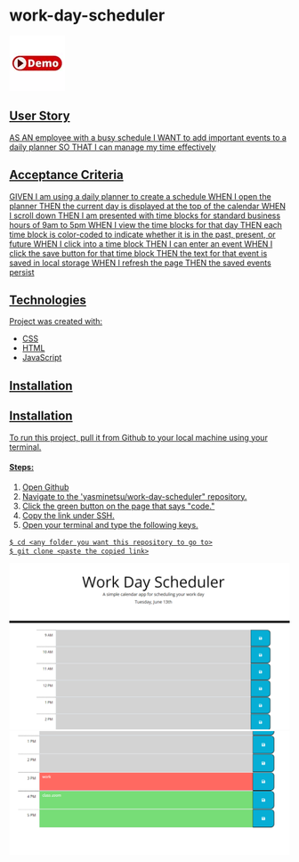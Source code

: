 # work-day-scheduler

  <a href="https://yasminetsu.github.io/Module-2-Portfolio/">
  <img src="./assets/images/live demo.webp" alt="live-logo">


## User Story
AS AN employee with a busy schedule
I WANT to add important events to a daily planner
SO THAT I can manage my time effectively

## Acceptance Criteria
GIVEN I am using a daily planner to create a schedule
WHEN I open the planner
THEN the current day is displayed at the top of the calendar
WHEN I scroll down
THEN I am presented with time blocks for standard business hours of 9am to 5pm
WHEN I view the time blocks for that day
THEN each time block is color-coded to indicate whether it is in the past, present, or future
WHEN I click into a time block
THEN I can enter an event
WHEN I click the save button for that time block
THEN the text for that event is saved in local storage
WHEN I refresh the page
THEN the saved events persist

## Technologies

Project was created with:
* CSS
* HTML
* JavaScript

## Installation




## Installation

To run this project, pull it from Github to your local machine using your terminal.
   
#### Steps: 

1. Open Github
2. Navigate to the 'yasminetsu/work-day-scheduler" repository. 
3. Click the green button on the page that says "code."
4. Copy the link under SSH. 
5. Open your terminal and type the following keys.

```
$ cd <any folder you want this repository to go to>
$ git clone <paste the copied link>
```

 <img src="./assets/images/work1.png" alt="work1">
<img src="./assets/images/work2.png" alt="work2">
